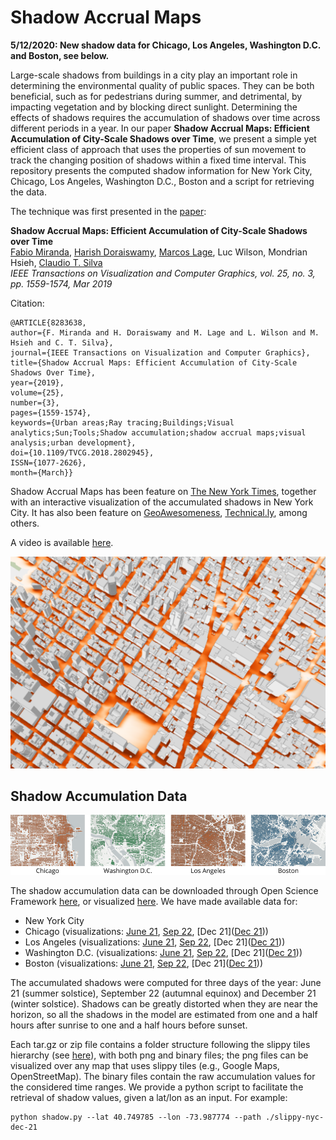 # Shadow Accrual Maps

**5/12/2020: New shadow data for Chicago, Los Angeles, Washington D.C. and Boston, see below.**

Large-scale shadows from buildings in a city play an important role in determining the environmental quality of public spaces. They can be both beneficial, such as for pedestrians during summer, and detrimental, by impacting vegetation and by blocking direct sunlight. Determining the effects of shadows requires the accumulation of shadows over time across different periods in a year. In our paper **Shadow Accrual Maps: Efficient Accumulation of City-Scale Shadows over Time**, we present a simple yet efficient class of approach that uses the properties of sun movement to track the changing position of shadows within a fixed time interval. This repository presents the computed shadow information for New York City, Chicago, Los Angeles, Washington D.C., Boston and a script for retrieving the data.

The technique was first presented in the [paper](https://fmiranda.me/publications/shadow-accrual-maps/tvcg-2018-shadowaccrualmaps.pdf):

**Shadow Accrual Maps: Efficient Accumulation of City-Scale Shadows over Time**   
[Fabio Miranda](https://fmiranda.me), [Harish Doraiswamy](https://harishd.com/), [Marcos Lage](http://www2.ic.uff.br/~mlage), Luc Wilson, Mondrian Hsieh, [Claudio T. Silva](https://vgc.poly.edu/~csilva)  
*IEEE Transactions on Visualization and Computer Graphics, vol. 25, no. 3, pp. 1559-1574, Mar 2019*

Citation:
```
@ARTICLE{8283638,
author={F. Miranda and H. Doraiswamy and M. Lage and L. Wilson and M. Hsieh and C. T. Silva},
journal={IEEE Transactions on Visualization and Computer Graphics},
title={Shadow Accrual Maps: Efficient Accumulation of City-Scale Shadows Over Time},
year={2019},
volume={25},
number={3},
pages={1559-1574},
keywords={Urban areas;Ray tracing;Buildings;Visual analytics;Sun;Tools;Shadow accumulation;shadow accrual maps;visual analysis;urban development},
doi={10.1109/TVCG.2018.2802945},
ISSN={1077-2626},
month={March}}

```

Shadow Accrual Maps has been feature on [The New York Times](https://www.nytimes.com/interactive/2016/12/21/upshot/Mapping-the-Shadows-of-New-York-City.html), together with an interactive visualization of the accumulated shadows in New York City. It has also been feature on [GeoAwesomeness](http://geoawesomeness.com/amazing-map-shows-shadows-new-york-city/), [Technical.ly](https://technical.ly/brooklyn/2016/12/23/building-shadow-map-new-york-times/), among others.

A video is available [here](https://www.youtube.com/watch?v=LsZv23d1LyM).

![Shadow accrual map example](https://raw.githubusercontent.com/ViDA-NYU/shadow-accrual-maps/master/nyc-shadow.png?token=ACRuim7NEAqvjJEStnb0lqb48gFm-_J9ks5cCy20wA%3D%3D)



## Shadow Accumulation Data

![Shadow example](https://raw.githubusercontent.com/ViDA-NYU/shadow-accrual-maps/master/cities.png?token=ACRuim7NEAqvjJEStnb0lqb48gFm-_J9ks5cCy20wA%3D%3D)

The shadow accumulation data can be downloaded through Open Science Framework [here](https://osf.io/4tqp9/), or visualized [here](https://vgc.poly.edu/projects/shadow). We have made available data for:

- New York City
- Chicago (visualizations: [June 21](https://vgc.poly.edu/projects/shadow/?city=chi&day=jun-21), [Sep 22](https://vgc.poly.edu/projects/shadow/?city=chi&day=sep-22), [Dec 21]([Dec 21](https://vgc.poly.edu/projects/shadow/?city=chi&day=dec-21)))
- Los Angeles (visualizations: [June 21](https://vgc.poly.edu/projects/shadow/?city=la&day=jun-21), [Sep 22](https://vgc.poly.edu/projects/shadow/?city=la&day=sep-22), [Dec 21]([Dec 21](https://vgc.poly.edu/projects/shadow/?city=la&day=dec-21)))
- Washington D.C. (visualizations: [June 21](https://vgc.poly.edu/projects/shadow/?city=dc&day=jun-21), [Sep 22](https://vgc.poly.edu/projects/shadow/?city=dc&day=sep-22), [Dec 21]([Dec 21](https://vgc.poly.edu/projects/shadow/?city=dc&day=dec-21)))
- Boston (visualizations: [June 21](https://vgc.poly.edu/projects/shadow/?city=bos&day=jun-21), [Sep 22](https://vgc.poly.edu/projects/shadow/?city=bos&day=sep-22), [Dec 21]([Dec 21](https://vgc.poly.edu/projects/shadow/?city=bos&day=dec-21)))

The accumulated shadows were computed for three days of the year: June 21 (summer solstice), September 22 (autumnal equinox) and December 21 (winter solstice). Shadows can be greatly distorted when they are near the horizon, so all the shadows in the model are estimated from one and a half hours after sunrise to one and a half hours before sunset.

Each tar.gz or zip file contains a folder structure following the slippy tiles hierarchy (see [here](https://wiki.openstreetmap.org/wiki/Slippy_map_tilenames)), with both png and binary files; the png files can be visualized over any map that uses slippy tiles (e.g., Google Maps, OpenStreetMap). The binary files contain the raw accumulation values for the considered time ranges. We provide a python script to facilitate the retrieval of shadow values, given a lat/lon as an input. For example:

```
python shadow.py --lat 40.749785 --lon -73.987774 --path ./slippy-nyc-dec-21
```
